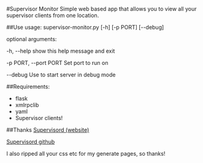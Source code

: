 #Supervisor Monitor
Simple web based app that allows you to view all your supervisor clients from one location.

##Use
usage: supervisor-monitor.py [-h] [-p PORT] [--debug]

optional arguments:

  -h, --help            show this help message and exit
  
  -p PORT, --port PORT  Set port to run on
  
  --debug               Use to start server in debug mode

##Requirements:  
* flask  
* xmlrpclib  
* yaml
* Supervisor clients!

##Thanks
[Supervisord (website)](http://supervisord.org/)

[Supervisord github](https://github.com/Supervisor/supervisor)

I also ripped all your css etc for my generate pages, so thanks!
